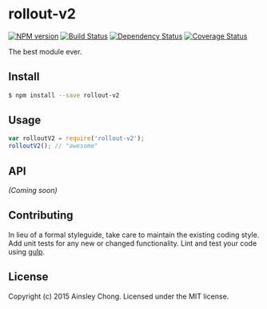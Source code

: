 # rollout-v2 
[![NPM version][npm-image]][npm-url] [![Build Status][travis-image]][travis-url] [![Dependency Status][daviddm-url]][daviddm-image] [![Coverage Status][coveralls-image]][coveralls-url]

The best module ever.


## Install

```bash
$ npm install --save rollout-v2
```


## Usage

```javascript
var rolloutV2 = require('rollout-v2');
rolloutV2(); // "awesome"
```

## API

_(Coming soon)_


## Contributing

In lieu of a formal styleguide, take care to maintain the existing coding style. Add unit tests for any new or changed functionality. Lint and test your code using [gulp](http://gulpjs.com/).


## License

Copyright (c) 2015 Ainsley Chong. Licensed under the MIT license.



[npm-url]: https://npmjs.org/package/rollout-v2
[npm-image]: https://badge.fury.io/js/rollout-v2.svg
[travis-url]: https://travis-ci.org/ainsleyc/rollout-v2
[travis-image]: https://travis-ci.org/ainsleyc/rollout-v2.svg?branch=master
[daviddm-url]: https://david-dm.org/ainsleyc/rollout-v2.svg?theme=shields.io
[daviddm-image]: https://david-dm.org/ainsleyc/rollout-v2
[coveralls-url]: https://coveralls.io/r/ainsleyc/rollout-v2
[coveralls-image]: https://coveralls.io/repos/ainsleyc/rollout-v2/badge.png
